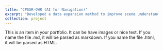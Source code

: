 ```yaml
---
title: "CPSSR-QWR (AI for Navigation)"
excerpt: "Developed a data expansion method to improve scene understanding for navigation AI in low-data, real-world environments. Applications include autonomous navigation and smart port management.<br/><img src='/images/navigation.png'>"
collection: project
---
```


This is an item in your portfolio. It can be have images or nice text. If you name the file .md, it will be parsed as markdown. If you name the file .html, it will be parsed as HTML. 
